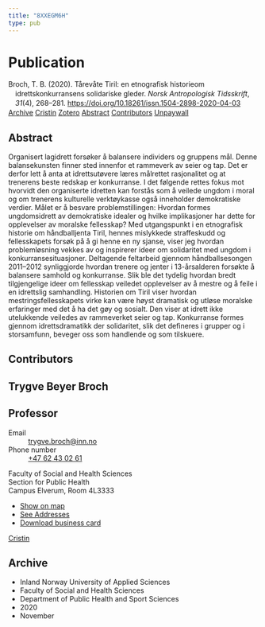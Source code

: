 ```yaml
---
title: "8XXEGM6H"
type: pub
---
```

<h1>Publication</h1>
<article id="csl-bib-container-8XXEGM6H" class="csl-bib-container">
  <div class="csl-bib-body" style="line-height: 1.35; padding-left: 1em; text-indent:-1em;">
  <div class="csl-entry">Broch, T. B. (2020). T&#xE5;rev&#xE5;te Tiril: en etnografisk historieom idrettskonkurransens solidariske gleder. <i>Norsk Antropologisk Tidsskrift</i>, <i>31</i>(4), 268&#x2013;281. <a href="https://doi.org/10.18261/issn.1504-2898-2020-04-03">https://doi.org/10.18261/issn.1504-2898-2020-04-03</a></div>
</div>
  <div class="csl-bib-buttons">
    <a href="#taxonomy-article-8XXEGM6H" class="csl-bib-button">Archive</a>
    <a href="https://app.cristin.no/results/show.jsf?id=1851923" alt="Cristin URL" class="csl-bib-button">Cristin</a>
    <a href="http://zotero.org/groups/5402882/items/8XXEGM6H" alt="Zotero URL" class="csl-bib-button">Zotero</a>
    <a href="#abstract-article-8XXEGM6H" class="csl-bib-button">Abstract</a>
    <a href="#contributors-article-8XXEGM6H" class="csl-bib-button">Contributors</a>
    <a href="https://www.idunn.no/file/pdf/67253522/taarevaate_tiril_en_etnografisk_historie_om_idrettskonkurran.pdf" class="csl-bib-button">Unpaywall</a>
  </div>
  <div id="csl-bib-meta-container-8XXEGM6H"></div>
</article>
<div id="csl-bib-meta-8XXEGM6H" class="csl-bib-meta">
  <article id="abstract-article-8XXEGM6H" class="abstract-article">
    <h1>Abstract</h1>
    Organisert lagidrett forsøker å balansere individers og gruppens mål. Denne balansekunsten finner sted innenfor et rammeverk av seier og tap. Det er derfor lett å anta at idrettsutøvere læres målrettet rasjonalitet og at trenerens beste redskap er konkurranse. I det følgende rettes fokus mot hvorvidt den organiserte idretten kan forstås som å veilede ungdom i moral og om trenerens kulturelle verktøykasse også inneholder demokratiske verdier. Målet er å besvare problemstillingen: Hvordan formes ungdomsidrett av demokratiske idealer og hvilke implikasjoner har dette for opplevelser av moralske fellesskap? Med utgangspunkt i en etnografisk historie om håndballjenta Tiril, hennes mislykkede straffeskudd og fellesskapets forsøk på å gi henne en ny sjanse, viser jeg hvordan problemløsning vekkes av og inspirerer ideer om solidaritet med ungdom i konkurransesituasjoner. Deltagende feltarbeid gjennom håndballsesongen 2011–2012 synliggjorde hvordan trenere og jenter i 13-årsalderen forsøkte å balansere samhold og konkurranse. Slik ble det tydelig hvordan bredt tilgjengelige ideer om fellesskap veiledet opplevelser av å mestre og å feile i en idrettslig samhandling. Historien om Tiril viser hvordan mestringsfellesskapets virke kan være høyst dramatisk og utløse moralske erfaringer med det å ha det gøy og sosialt. Den viser at idrett ikke utelukkende veiledes av rammeverket seier og tap. Konkurranse formes gjennom idrettsdramatikk der solidaritet, slik det defineres i grupper og i storsamfunn, beveger oss som handlende og som tilskuere.
  </article>
  <article id="contributors-article-8XXEGM6H" class="contributors-article">
    <h1>Contributors</h1>
    <div class="personas"> <div class="vrtx-hinn-person-card"> <div class="photo"> <i class="lar la-user-circle missing-person"></i> </div> <div class="info"> <hgroup><h1>Trygve Beyer Broch</h1> <h2>Professor</h2> </hgroup><dl> <dt>Email</dt> <dd> <a href="mailto:trygve.broch@inn.no">trygve.broch@inn.no</a> </dd> <dt>Phone number</dt> <dd><a href="tel:+4762430261"> +47 62 43 02 61 </a></dd> </dl> <p> Faculty of Social and Health Sciences<br> Section for Public Health<br> Campus Elverum, Room 4L3333 </p> <ul class="vrtx-hinn-links"> <li><a href="https://www.google.com/maps?q=60.88177,11.53669">Show on map</a></li> <li><a href="https://www.inn.no/english/find-an-employee/trygve-broch.html#vrtx-hinn-addresses">See Addresses</a></li> <li><a href="https://www.inn.no/english/find-an-employee/trygve-broch.html?vrtx=vcf">Download business card</a></li> </ul> </div> </div> <a href="https://app.cristin.no/persons/show.jsf?id=328623" alt="Cristin URL" class="personas-cristin">Cristin</a> </div>
  </article>
  <article id="taxonomy-article-8XXEGM6H" class="taxonomy-article">
    <h1>Archive</h1>
    <ul>
      <li>Inland Norway University of Applied Sciences</li>
      <li>Faculty of Social and Health Sciences</li>
      <li>Department of Public Health and Sport Sciences</li>
      <li>2020</li>
      <li>November</li>
    </ul>
  </article>
</div>
